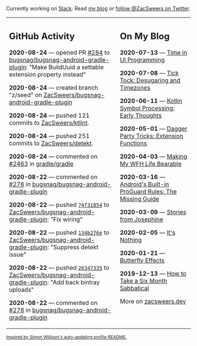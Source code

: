 Currently working on [Slack](https://slack.com/). Read [my blog](https://zacsweers.dev/) or [follow @ZacSweers on Twitter](https://twitter.com/ZacSweers).

<table><tr><td valign="top" width="60%">

## GitHub Activity
<!-- githubActivity starts -->
**2020-08-24** — opened PR [#284](https://api.github.com/repos/bugsnag/bugsnag-android-gradle-plugin/pulls/284) to [bugsnag/bugsnag-android-gradle-plugin](https://api.github.com/repos/bugsnag/bugsnag-android-gradle-plugin): "Make BuildUuid a settable extension property instead"

**2020-08-24** — created branch "z/seed" on [ZacSweers/bugsnag-android-gradle-plugin](https://api.github.com/repos/ZacSweers/bugsnag-android-gradle-plugin)

**2020-08-24** — pushed 121 commits to [ZacSweers/ktlint](https://api.github.com/repos/ZacSweers/ktlint).

**2020-08-24** — pushed 251 commits to [ZacSweers/detekt](https://api.github.com/repos/ZacSweers/detekt).

**2020-08-24** — commented on [#2463](https://github.com/gradle/gradle/issues/2463#issuecomment-679353681) in [gradle/gradle](https://api.github.com/repos/gradle/gradle)

**2020-08-22** — commented on [#276](https://github.com/bugsnag/bugsnag-android-gradle-plugin/pull/276#issuecomment-678723826) in [bugsnag/bugsnag-android-gradle-plugin](https://api.github.com/repos/bugsnag/bugsnag-android-gradle-plugin)

**2020-08-22** — pushed [`74f31854`](https://github.com/ZacSweers/bugsnag-android-gradle-plugin/commit/74f31854ef18276fa8ed75ec38e303c9f95d05c6) to [ZacSweers/bugsnag-android-gradle-plugin](https://api.github.com/repos/ZacSweers/bugsnag-android-gradle-plugin): "Fix wiring"

**2020-08-22** — pushed [`134b276e`](https://github.com/ZacSweers/bugsnag-android-gradle-plugin/commit/134b276e9ad00b9bc71507a3160535c96b54ac1a) to [ZacSweers/bugsnag-android-gradle-plugin](https://api.github.com/repos/ZacSweers/bugsnag-android-gradle-plugin): "Suppress detekt issue"

**2020-08-22** — pushed [`26347335`](https://github.com/ZacSweers/bugsnag-android-gradle-plugin/commit/263473354d6adbac8be9d653ff99d5edc9a7ef11) to [ZacSweers/bugsnag-android-gradle-plugin](https://api.github.com/repos/ZacSweers/bugsnag-android-gradle-plugin): "Add back bintray uploads"

**2020-08-22** — commented on [#276](https://github.com/bugsnag/bugsnag-android-gradle-plugin/pull/276#issuecomment-678690500) in [bugsnag/bugsnag-android-gradle-plugin](https://api.github.com/repos/bugsnag/bugsnag-android-gradle-plugin)
<!-- githubActivity ends -->
</td><td valign="top" width="40%">

## On My Blog
<!-- blog starts -->
**2020-07-13** — [Time in UI Programming](https://www.zacsweers.dev/time-in-ui/)

**2020-07-08** — [Tick Tock: Desugaring and Timezones](https://www.zacsweers.dev/ticktock-desugaring-timezones/)

**2020-06-11** — [Kotlin Symbol Processing: Early Thoughts](https://www.zacsweers.dev/kotlin-symbol-processor-early-thoughts/)

**2020-05-01** — [Dagger Party Tricks: Extension Functions](https://www.zacsweers.dev/dagger-party-tricks-extension-functions/)

**2020-04-03** — [Making My WFH Life Bearable](https://www.zacsweers.dev/making-wfh-life-bearable/)

**2020-03-16** — [Android's Built-in ProGuard Rules: The Missing Guide](https://www.zacsweers.dev/android-proguard-rules/)

**2020-03-09** — [Stories from Josephine](https://www.zacsweers.dev/stories-from-josephine/)

**2020-02-05** — [It's Nothing](https://www.zacsweers.dev/its-nothing/)

**2020-01-21** — [Butterfly Effects](https://www.zacsweers.dev/butterfly-effects/)

**2019-12-13** — [How to Take a Six Month Sabbatical](https://www.zacsweers.dev/how-to-take-a-six-month-sabbatical/)
<!-- blog ends -->
More on [zacsweers.dev](https://zacsweers.dev/)
</td></tr></table>

<sub><a href="https://simonwillison.net/2020/Jul/10/self-updating-profile-readme/">Inspired by Simon Willison's auto-updating profile README.</a></sub>